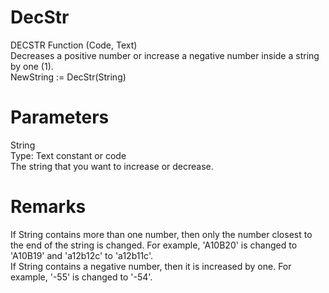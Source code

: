 # **DecStr**
DECSTR Function (Code, Text)  
Decreases a positive number or increase a negative number inside a string by one (1).  
NewString := DecStr(String)  

# **Parameters**
String  
Type: Text constant or code  
The string that you want to increase or decrease.  

# Remarks
If String contains more than one number, then only the number closest to the end of the string is changed. For example, 'A10B20' is changed to 'A10B19' and 'a12b12c' to 'a12b11c'.  
If String contains a negative number, then it is increased by one. For example, '-55' is changed to '-54'.
